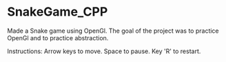 # SnakeGame_CPP
Made a Snake game using OpenGl. The goal of the project was to practice OpenGl and to practice abstraction. 

Instructions:
Arrow keys to move.
Space to pause.
Key 'R' to restart.
